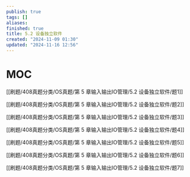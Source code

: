 ```yaml
---
publish: true
tags: []
aliases: 
finished: true
title: 5.2 设备独立软件
created: "2024-11-09 01:30"
updated: "2024-11-16 12:56"
---
```

# MOC

[[刷题/408真题分类/OS真题/第 5 章输入输出IO管理/5.2 设备独立软件/题1]]

[[刷题/408真题分类/OS真题/第 5 章输入输出IO管理/5.2 设备独立软件/题2]]

[[刷题/408真题分类/OS真题/第 5 章输入输出IO管理/5.2 设备独立软件/题3]]

[[刷题/408真题分类/OS真题/第 5 章输入输出IO管理/5.2 设备独立软件/题4]]

[[刷题/408真题分类/OS真题/第 5 章输入输出IO管理/5.2 设备独立软件/题5]]

[[刷题/408真题分类/OS真题/第 5 章输入输出IO管理/5.2 设备独立软件/题6]]

[[刷题/408真题分类/OS真题/第 5 章输入输出IO管理/5.2 设备独立软件/题7]]
